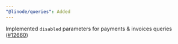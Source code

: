 ```yaml
---
"@linode/queries": Added
---
```


Implemented `disabled` parameters for payments & invoices queries ([#12660](https://github.com/linode/manager/pull/12660))
